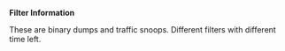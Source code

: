**Filter Information**

These are binary dumps and traffic snoops.
Different filters with different time left.
